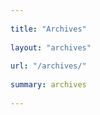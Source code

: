 ```yaml
---  
  
title: "Archives"  
  
layout: "archives"  
  
url: "/archives/"  
  
summary: archives  
  
---
```

